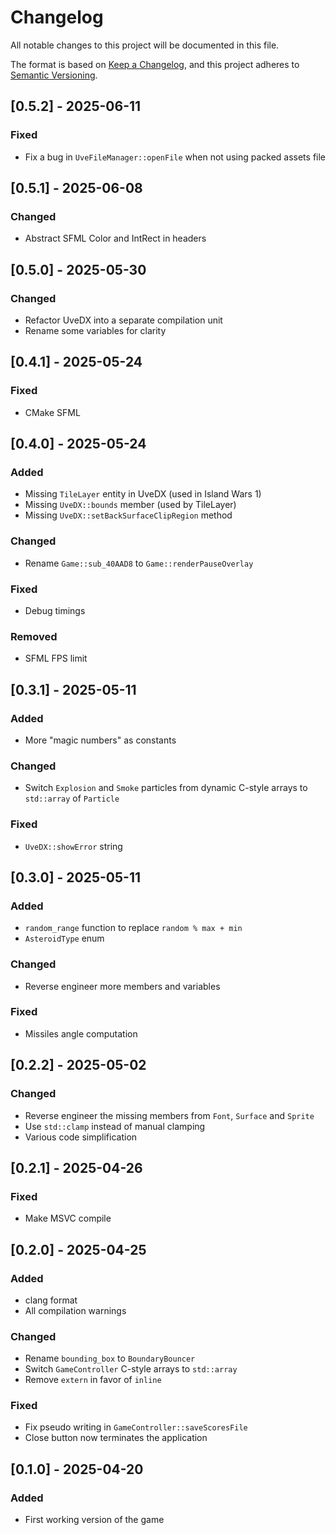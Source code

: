 # Changelog

All notable changes to this project will be documented in this file.

The format is based on [Keep a Changelog](https://keepachangelog.com/en/1.1.0/),
and this project adheres to [Semantic Versioning](https://semver.org/spec/v2.0.0.html).

## [0.5.2] - 2025-06-11

### Fixed

-   Fix a bug in `UveFileManager::openFile` when not using packed assets file

## [0.5.1] - 2025-06-08

### Changed

-   Abstract SFML Color and IntRect in headers

## [0.5.0] - 2025-05-30

### Changed

-   Refactor UveDX into a separate compilation unit
-   Rename some variables for clarity

## [0.4.1] - 2025-05-24

### Fixed

-   CMake SFML

## [0.4.0] - 2025-05-24

### Added

-   Missing `TileLayer` entity in UveDX (used in Island Wars 1)
-   Missing `UveDX::bounds` member (used by TileLayer)
-   Missing `UveDX::setBackSurfaceClipRegion` method

### Changed

-   Rename `Game::sub_40AAD8` to `Game::renderPauseOverlay`

### Fixed

-   Debug timings

### Removed

-   SFML FPS limit

## [0.3.1] - 2025-05-11

### Added

-   More "magic numbers" as constants

### Changed

-   Switch `Explosion` and `Smoke` particles from dynamic C-style arrays to `std::array` of `Particle`

### Fixed

-   `UveDX::showError` string

## [0.3.0] - 2025-05-11

### Added

-   `random_range` function to replace `random % max + min`
-   `AsteroidType` enum

### Changed

-   Reverse engineer more members and variables

### Fixed

-   Missiles angle computation

## [0.2.2] - 2025-05-02

### Changed

-   Reverse engineer the missing members from `Font`, `Surface` and `Sprite`
-   Use `std::clamp` instead of manual clamping
-   Various code simplification

## [0.2.1] - 2025-04-26

### Fixed

-   Make MSVC compile

## [0.2.0] - 2025-04-25

### Added

-   clang format
-   All compilation warnings

### Changed

-   Rename `bounding_box` to `BoundaryBouncer`
-   Switch `GameController` C-style arrays to `std::array`
-   Remove `extern` in favor of `inline`

### Fixed

-   Fix pseudo writing in `GameController::saveScoresFile`
-   Close button now terminates the application

## [0.1.0] - 2025-04-20

### Added

-   First working version of the game
